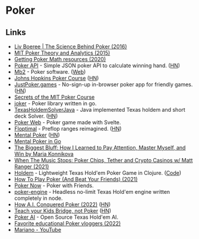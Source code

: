 # Poker

## Links

- [Liv Boeree | The Science Behind Poker (2016)](https://www.youtube.com/watch?v=iw2PcomuYGU)
- [MIT Poker Theory and Analytics (2015)](https://ocw.mit.edu/courses/sloan-school-of-management/15-s50-poker-theory-and-analytics-january-iap-2015/)
- [Getting Poker Math resources (2020)](https://www.reddit.com/r/poker/comments/gjom23/poker_maths/)
- [Poker API](https://www.pokerapi.dev/) - Simple JSON poker API to calculate winning hand. ([HN](https://news.ycombinator.com/item?id=23741229))
- [Mb2](https://github.com/ctm/mb2-doc) - Poker software. ([Web](https://devctm.com/))
- [Johns Hopkins Poker Course](https://hopkinspokercourse.com/) ([HN](https://news.ycombinator.com/item?id=24744928))
- [JustPoker.games](https://justpoker.games/) - No-sign-up in-browser poker app for friendly games. ([HN](https://news.ycombinator.com/item?id=25083418))
- [Secrets of the MIT Poker Course](https://mentalfloss.atavist.com/secrets-of-the-mit-poker-course)
- [joker](https://github.com/notnil/joker) - Poker library written in go.
- [TexasHoldemSolverJava](https://github.com/bupticybee/TexasHoldemSolverJava) - Java implemented Texas holdem and short deck Solver. ([HN](https://news.ycombinator.com/item?id=26213367))
- [Poker Web](https://github.com/buhrmi/svelte-poker) - Poker game made with Svelte.
- [Floptimal](https://app.floptimal.com/) - Preflop ranges reimagined. ([HN](https://news.ycombinator.com/item?id=27361584))
- [Mental Poker](https://people.csail.mit.edu/rivest/pubs/SRA81.pdf) ([HN](https://news.ycombinator.com/item?id=27734693))
- [Mental Poker in Go](https://tpaschalis.github.io/mental-poker/)
- [The Biggest Bluff: How I Learned to Pay Attention, Master Myself, and Win by Maria Konnikova](https://www.goodreads.com/book/show/49814228-the-biggest-bluff)
- [When The Music Stops: Poker Chips, Tether and Crypto Casinos w/ Matt Ranger (2021)](https://podcasts.apple.com/us/podcast/when-the-music-stops/id1568272504?i=1000526842117)
- [Holdem](https://holdem.fun/#/) - Lightweight Texas Hold'em Poker Game in Clojure. ([Code](https://github.com/DogLooksGood/holdem?))
- [How To Play Poker (And Beat Your Friends) (2021)](https://www.coreyhaines.co/blog/poker)
- [Poker Now](https://www.pokernow.club/) - Poker with Friends.
- [poker-engine](https://github.com/chevtek/poker-engine) - Headless no-limit Texas Hold'em engine written completely in node.
- [How A.I. Conquered Poker (2022)](https://www.nytimes.com/2022/01/18/magazine/ai-technology-poker.html) ([HN](https://news.ycombinator.com/item?id=29983043))
- [Teach your Kids Bridge, not Poker](https://specbranch.com/posts/teach-bridge/) ([HN](https://news.ycombinator.com/item?id=31459044))
- [Poker AI](https://github.com/fedden/poker_ai) - Open Source Texas Hold'em AI.
- [Favorite educational Poker vloggers (2022)](https://www.reddit.com/r/poker/comments/wggf9c/who_is_your_guys_favorite_poker_vlogger_as_far_as/)
- [Mariano - YouTube](https://www.youtube.com/c/MarianoPoker/videos)
